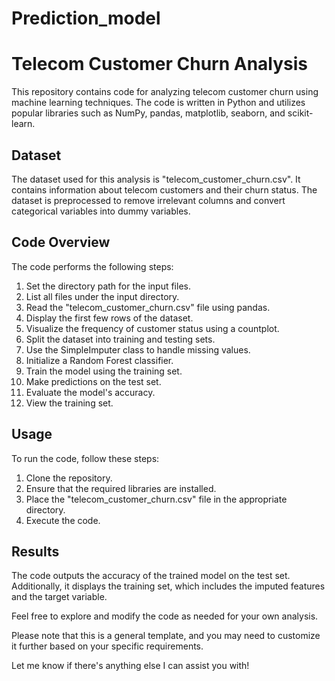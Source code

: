 # Prediction_model
# Telecom Customer Churn Analysis

This repository contains code for analyzing telecom customer churn using machine learning techniques. The code is written in Python and utilizes popular libraries such as NumPy, pandas, matplotlib, seaborn, and scikit-learn.

## Dataset

The dataset used for this analysis is "telecom_customer_churn.csv". It contains information about telecom customers and their churn status. The dataset is preprocessed to remove irrelevant columns and convert categorical variables into dummy variables.

## Code Overview

The code performs the following steps:

1. Set the directory path for the input files.
2. List all files under the input directory.
3. Read the "telecom_customer_churn.csv" file using pandas.
4. Display the first few rows of the dataset.
5. Visualize the frequency of customer status using a countplot.
6. Split the dataset into training and testing sets.
7. Use the SimpleImputer class to handle missing values.
8. Initialize a Random Forest classifier.
9. Train the model using the training set.
10. Make predictions on the test set.
11. Evaluate the model's accuracy.
12. View the training set.

## Usage

To run the code, follow these steps:

1. Clone the repository.
2. Ensure that the required libraries are installed.
3. Place the "telecom_customer_churn.csv" file in the appropriate directory.
4. Execute the code.

## Results

The code outputs the accuracy of the trained model on the test set. Additionally, it displays the training set, which includes the imputed features and the target variable.

Feel free to explore and modify the code as needed for your own analysis.

Please note that this is a general template, and you may need to customize it further based on your specific requirements.

Let me know if there's anything else I can assist you with!
